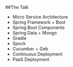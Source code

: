 ##The Talk

* Micro Service Architecture
* Spring Framework + Boot
* Spring Boot Components
* Spring Data + Mongo
* Gradle
* Spock
* Cucumber + Geb
* Continuous Deployment
* PaaS Deployment

